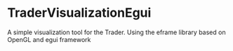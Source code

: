 # TraderVisualizationEgui
A simple visualization tool for the Trader. Using the eframe library based on OpenGL and egui framework
